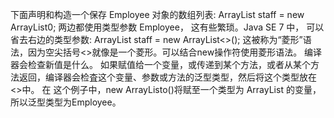 下面声明和构造一个保存 Employee 对象的数组列表: 
ArrayList<Employee> staff = new ArrayList<Eniployee>0;
两边都使用类型参数 Employee， 这有些繁琐。Java SE 7 中， 可以省去右边的类型参数: 
ArrayList<Employee> staff = new ArrayList<>();
这被称为“菱形”语法，因为空尖括号<>就像是一个菱形。可以结合new操作符使用菱形语法。 编译器会检查新值是什么。 如果赋值给一个变量，或传递到某个方法，或者从某个方 法返回，编译器会检査这个变量、参数或方法的泛型类型，然后将这个类型放在<>中。 在 这个例子中，new ArrayListo()将赋至一个类型为 ArrayList<Employee> 的变量， 所以泛型类型为Employee。